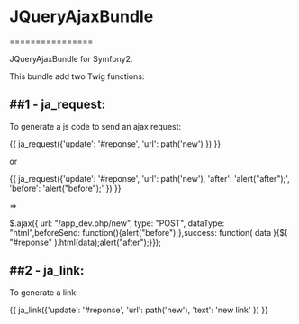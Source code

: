 # JQueryAjaxBundle
================

JQueryAjaxBundle for Symfony2.

This bundle add two Twig functions:

##1 - ja_request:
------------------
  To generate a js code to send an ajax request:
  
  {{ ja_request({'update': '#reponse', 'url': path('new')  }) }}
  
  or
  
  {{ ja_request({'update': '#reponse', 'url': path('new'), 'after': 'alert("after");', 'before': 'alert("before");'  }) }}
  
  =>
  
  $.ajax({ url: "/app_dev.php/new", type: "POST", dataType: "html",beforeSend: function(){alert("before");},success: function( data ){$( "#reponse" ).html(data);alert("after");}});

##2 - ja_link:
--------------
  To generate a link:
  
  {{ ja_link({'update': '#reponse', 'url': path('new'), 'text': 'new link'  }) }}
  
 
